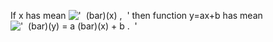 If x has mean
!['  (bar)(x) ,  '](../dictionary/equation_images/1755.1..png) then
function y=ax+b has mean
!['  (bar)(y) = a (bar)(x) + b .  '](../dictionary/equation_images/1755.2..png)
